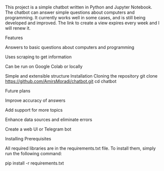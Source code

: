 This project is a simple chatbot written in Python and Jupyter Notebook.
The chatbot can answer simple questions about computers and programming.
It currently works well in some cases, and is still being developed and improved.
The link to create a view expires every week and I will renew it.

Features

Answers to basic questions about computers and programming

Uses scraping to get information

Can be run on Google Colab or locally

Simple and extensible structure
Installation
 Cloning the repository
git clone https://github.com/AmirsMoradi/chatbot.git
cd chatbot



Future plans

Improve accuracy of answers

Add support for more topics

Enhance data sources and eliminate errors

Create a web UI or Telegram bot




Installing Prerequisites

All required libraries are in the requirements.txt file. To install them, simply run the following command:

pip install -r requirements.txt
